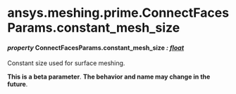 # ansys.meshing.prime.ConnectFacesParams.constant_mesh_size



#### *property* ConnectFacesParams.constant_mesh_size *: [float](https://docs.python.org/3.11/library/functions.html#float)*

Constant size used for surface meshing.

**This is a beta parameter**. **The behavior and name may change in the future**.

<!-- !! processed by numpydoc !! -->
